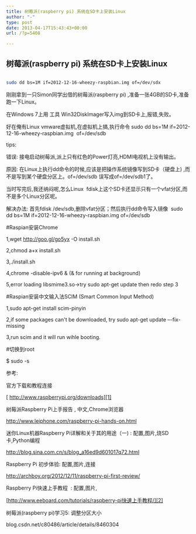 ```yaml
---
title: 树莓派(raspberry pi) 系统在SD卡上安装Linux
author: "-"
type: post
date: 2013-04-17T15:43:43+00:00
url: /?p=5408

---
```

## 树莓派(raspberry pi) 系统在SD卡上安装Linux
```bash

sudo dd bs=1M if=2012-12-16-wheezy-raspbian.img of=/dev/sdx

```

刚刚拿到一只Simon同学出借的树莓派(raspberry pi) ,准备一张4GB的SD卡,准备跑一下Linux。

在Windows 7上用 工具 Win32DiskImager写入img到SD卡上,报错,失败。

好在俺有Linux vmware虚拟机,在虚拟机上搞,执行命令 sudo dd bs=1M if=2012-12-16-wheezy-raspbian.img  of=/dev/sdb

tips:

错误: 接电启动树莓派,派上只有红色的Power灯亮,HDMI电视机上没有输出。

原因: 在Linux上执行dd命令的时候,应该是把操作系统镜像写到SD卡（硬盘上) ,而不是写到某个硬盘分区上。of=/dev/sdb 误写成of=/dev/sdb1了。

当时写完后,我还纳闷呢,怎么Linux  fdisk上这个SD卡还显示只有一个vfat分区,而不是多个Linux分区呢。

解决办法: 首先fdisk /dev/sdb,删除vfat分区；然后执行dd命令写入镜像  sudo dd bs=1M if=2012-12-16-wheezy-raspbian.img of=/dev/sdb

#Raspian安装Chrome
  
1,wget http://goo.gl/go5yx -O install.sh
  
2,chmod a+x install.sh
  
3,./install.sh
  
4,chrome -disable-ipv6 & (& for running at background)
  
5,error loading libsmime3.so->try sudo apt-get update then redo step 3

#Raspian安装中文输入法SCIM (Smart Common Input Method)
  
1,sudo apt-get install scim-pinyin
  
2,if some packages can't be downloaded, try sudo apt-get update –-fix-missing
  
3,run scim and it will run wihle booting.

#切换到root
  
$ sudo -s

参考: 

官方下载和教程连接

[ http://www.raspberrypi.org/downloads][1]

树莓派Raspberry Pi上手报告 , 中文,Chrome浏览器

<http://www.leiphone.com/raspberry-pi-hands-on.html>

迷你Linux机器Raspberry Pi详解和关于其的用途（一)  : 配置,图片,烧SD卡,Python编程

<http://blog.sina.com.cn/s/blog_a16ed9d601017q72.html>

Raspberry Pi 初步体验: 配置,图片,连接

<http://archboy.org/2012/12/11/raspberry-pi-first-review/>

Raspberry Pi快速上手教程  : 配置,图片,

[http://www.eeboard.com/tutorials/raspberry-pi快速上手教程/][2]

树莓派(raspberry pi)学习5: 调整分区大小

blog.csdn.net/c80486/article/details/8460304

 [1]: http://www.raspberrypi.org/downloads
 [2]: http://www.eeboard.com/tutorials/raspberry-pi%E5%BF%AB%E9%80%9F%E4%B8%8A%E6%89%8B%E6%95%99%E7%A8%8B/